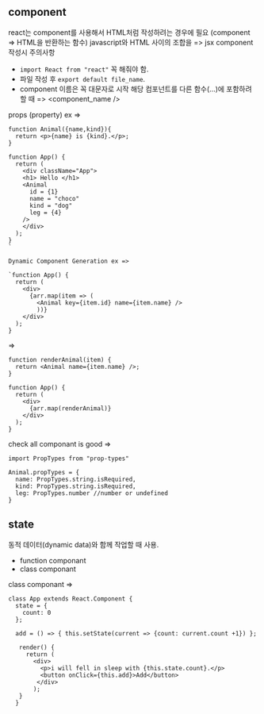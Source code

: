 ## component

react는 component를 사용해서 HTML처럼 작성하려는 경우에 필요
(component => HTML을 반환하는 함수)
javascript와 HTML 사이의 조합을 => jsx
component 작성시 주의사항
* `import React from "react"` 꼭 해줘야 함.
* 파일 작성 후 `export default file_name`.
* component 이름은 꼭 대문자로 시작
해당 컴포넌트를 다른 함수(...)에 포함하려 할 때 => <component_name />

props (property) ex =>

```
function Animal({name,kind}){
  return <p>{name} is {kind}.</p>;
}

function App() {
  return (
    <div className="App">
    <h1> Hello </h1>
    <Animal
      id = {1}
      name = "choco"
      kind = "dog"
      leg = {4}
    />
    </div>
  );
}
`

Dynamic Component Generation ex =>

`function App() {
  return (
    <div>
      {arr.map(item => (
        <Animal key={item.id} name={item.name} />
        ))}
    </div>
  );
}
```

=>

```
function renderAnimal(item) {
  return <Animal name={item.name} />;
}

function App() {
  return (
    <div>
      {arr.map(renderAnimal)}
    </div>
  );
}
```

check all componant is good =>

```import PropTypes from "prop-types"```
```
Animal.propTypes = {
  name: PropTypes.string.isRequired,
  kind: PropTypes.string.isRequired,
  leg: PropTypes.number //number or undefined
}
```

## state

동적 데이터(dynamic data)와 함께 작업할 때 사용.

* function componant
* class componant

class componant =>

```
class App extends React.Component {
  state = {
    count: 0
  };

  add = () => { this.setState(current => {count: current.count +1}) };

   render() {
     return (
       <div>
         <p>i will fell in sleep with {this.state.count}.</p>
         <button onClick={this.add}>Add</button>
        </div>
       );
   }
  }
  ```
